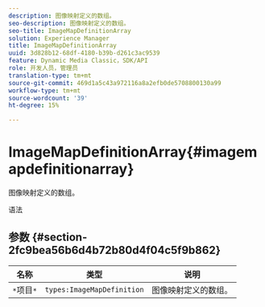 ```yaml
---
description: 图像映射定义的数组。
seo-description: 图像映射定义的数组。
seo-title: ImageMapDefinitionArray
solution: Experience Manager
title: ImageMapDefinitionArray
uuid: 3d828b12-68df-4180-b39b-d261c3ac9539
feature: Dynamic Media Classic，SDK/API
role: 开发人员，管理员
translation-type: tm+mt
source-git-commit: 469d1a5c43a972116a8a2efb0de5708800130a99
workflow-type: tm+mt
source-wordcount: '39'
ht-degree: 15%

---
```



# ImageMapDefinitionArray{#imagemapdefinitionarray}

图像映射定义的数组。

语法

## 参数 {#section-2fc9bea56b6d4b72b80d4f04c5f9b862}

| 名称 | 类型 | 说明 |
|---|---|---|
| `*`项目`*` | `types:ImageMapDefinition` | 图像映射定义的数组。 |

